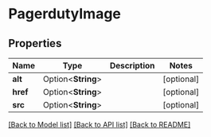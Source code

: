 # PagerdutyImage

## Properties

Name | Type | Description | Notes
------------ | ------------- | ------------- | -------------
**alt** | Option<**String**> |  | [optional]
**href** | Option<**String**> |  | [optional]
**src** | Option<**String**> |  | [optional]

[[Back to Model list]](../README.md#documentation-for-models) [[Back to API list]](../README.md#documentation-for-api-endpoints) [[Back to README]](../README.md)


